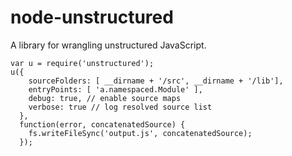 node-unstructured
=================

A library for wrangling unstructured JavaScript.

```
var u = require('unstructured');
u({
    sourceFolders: [ __dirname + '/src', __dirname + '/lib'],
    entryPoints: [ 'a.namespaced.Module' ],
    debug: true, // enable source maps  
    verbose: true // log resolved source list
  }, 
  function(error, concatenatedSource) {
    fs.writeFileSync('output.js', concatenatedSource);
  });
```
